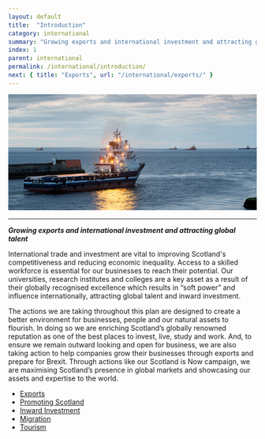 ```yaml
---
layout: default
title:  "Introduction"
category: international
summary: "Growing exports and international investment and attracting global talent"
index: 1
parent: international
permalink: /international/introduction/
next: { title: "Exports", url: "/international/exports/" }
---
```

![A photograph of a freight ship pulling out of Aberdeen Harbour](/assets/images/pageimages/International.20.jpg)

---
***Growing exports and international investment and attracting global talent***

International trade and investment are vital to improving Scotland's competitiveness and reducing economic inequality. Access to a skilled workforce is essential for our businesses to reach their potential.  Our universities, research institutes and colleges are a key asset as a result of their globally recognised excellence which results in “soft power” and influence internationally, attracting global talent and inward investment.  

The actions we are taking throughout this plan are designed to create a better environment for businesses, people and our natural assets to flourish. In doing so we are enriching Scotland’s globally renowned reputation as one of the best places to invest, live, study and work. And, to ensure we remain outward looking and open for business, we are also taking action to help companies grow their businesses through exports and prepare for Brexit.  Through actions like our Scotland is Now campaign, we are maximising Scotland’s presence in global markets and showcasing our assets and expertise to the world.  

* [Exports](/international/exports/)
* [Promoting Scotland](/international/promoting-scotland/)
* [Inward Investment](/international/inward-investment/)
* [Migration](/international/migration/)
* [Tourism](/international/tourism/)
